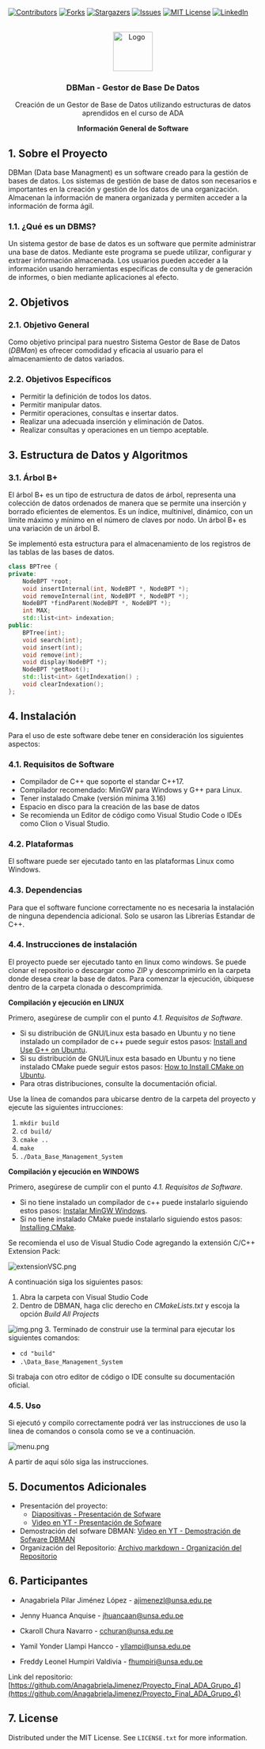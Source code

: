<div id="top"></div>
<!--
*** Thanks for checking out the Best-README-Template. If you have a suggestion
*** that would make this better, please fork the repo and create a pull request
*** or simply open an issue with the tag "enhancement".
*** Don't forget to give the project a star!
*** Thanks again! Now go create something AMAZING! :D
-->



<!-- PROJECT SHIELDS -->
<!--
*** I'm using markdown "reference style" links for readability.
*** Reference links are enclosed in brackets [ ] instead of parentheses ( ).
*** See the bottom of this document for the declaration of the reference variables
*** for contributors-url, forks-url, etc. This is an optional, concise syntax you may use.
*** https://www.markdownguide.org/basic-syntax/#reference-style-links
-->
[![Contributors][contributors-shield]][contributors-url]
[![Forks][forks-shield]][forks-url]
[![Stargazers][stars-shield]][stars-url]
[![Issues][issues-shield]][issues-url]
[![MIT License][license-shield]][license-url]
[![LinkedIn][linkedin-shield]][linkedin-url]



<!-- PROJECT LOGO -->
<br />
<div align="center">
  <a href="https://github.com/AnagabrielaJimenez/Proyecto_Final_ADA_Grupo_4">
    <img src="images/logo.png" alt="Logo" width="80" height="80">
  </a>

<h3 align="center"> DBMan - Gestor de Base De Datos</h3>

  <p align="center">
    Creación de un Gestor de Base de Datos utilizando estructuras de datos aprendidos en el curso de ADA
        
**Información General de Software**

  </p>
</div>

<!-- ABOUT THE PROJECT -->
## 1. Sobre el Proyecto

<!--[![Product Name Screen Shot][product-screenshot]](https://example.com)-->

DBMan (Data base Managment) es un software creado para la gestión de bases de datos. 
Los sistemas de gestión de base de datos son necesarios e importantes en la creación y gestión de los datos de una organización. 
Almacenan la información de manera organizada y permiten acceder a la información de forma ágil. 

[//]: # (Es por eso que en este informe, presentaremos el desarrollo de un sistema gestor de base de datos. En este caso haremos uso de los temas desarrollados en el curso como la implementación de hashing extensible, el cual es un método de hash dinámico en el que los directorios y los depósitos se utilizan para hacer hash de los datos y también el uso del LRU.)


### 1.1. ¿Qué es un DBMS?
Un sistema gestor de base de datos es un software que permite administrar una base de datos.
Mediante este programa se puede utilizar, configurar y extraer información almacenada. Los usuarios pueden acceder a la información usando herramientas específicas de consulta y de generación de informes, o bien mediante aplicaciones al efecto.


## 2. Objetivos

### 2.1. Objetivo General
Como objetivo principal para nuestro Sistema Gestor de Base de Datos (*DBMan*) es ofrecer comodidad y eficacia al usuario para el almacenamiento de datos variados.

### 2.2. Objetivos Específicos
* Permitir la definición de todos los datos.
* Permitir manipular datos.
* Permitir operaciones, consultas e insertar datos.
* Realizar una adecuada inserción y eliminación de Datos.
* Realizar consultas y operaciones en un tiempo aceptable.

## 3. Estructura de Datos y Algoritmos
### 3.1. Árbol B+
El árbol B+ es un tipo de estructura de datos de árbol, representa una colección de datos ordenados de manera que se permite una inserción y borrado eficientes de elementos. Es un índice, multinivel, dinámico, con un límite máximo 
y mínimo en el número de claves por nodo. Un árbol B+ es una variación de un árbol B.

Se implementó esta estructura para el almacenamiento de los registros de las tablas de las bases de datos. 

```c++
class BPTree {
private:
    NodeBPT *root;
    void insertInternal(int, NodeBPT *, NodeBPT *);
    void removeInternal(int, NodeBPT *, NodeBPT *);
    NodeBPT *findParent(NodeBPT *, NodeBPT *);
    int MAX;
    std::list<int> indexation;
public:
    BPTree(int);
    void search(int);
    void insert(int);
    void remove(int);
    void display(NodeBPT *);
    NodeBPT *getRoot();
    std::list<int> &getIndexation() ;
    void clearIndexation();
};
```


## 4. Instalación 
Para el uso de este software debe tener en consideración los siguientes aspectos:
### 4.1. Requisitos de Software
* Compilador de C++ que soporte el standar C++17. 
* Compilador recomendado: MinGW para Windows y G++ para Linux. 
* Tener instalado Cmake (versión minima 3.16)
* Espacio en disco para la creación de las base de datos
* Se recomienda un Editor de código como Visual Studio Code o IDEs como Clion o Visual Studio.

### 4.2. Plataformas 
El software puede ser ejecutado tanto en las plataformas Linux como Windows.

### 4.3. Dependencias
Para que el software funcione correctamente no es necesaria la instalación de ninguna dependencia adicional.
Solo se usaron las Librerías Estandar de C++.


### 4.4. Instrucciones de instalación
El proyecto puede ser ejecutado tanto en linux como windows. Se puede clonar el repositorio o descargar como ZIP y 
descomprimirlo en la carpeta donde desea crear la base de datos.
Para comenzar la ejecución, úbiquese dentro de la carpeta clonada o descomprimida.

**Compilación y ejecución en LINUX**

Primero, asegúrese de cumplir con el punto *4.1. Requisitos de Software*.
* Si su distribución de GNU/Linux esta basado en Ubuntu y no tiene instalado un compilador de c++ puede seguir estos pasos: 
[Install and Use G++ on Ubuntu](https://linuxhint.com/install-and-use-g-on-ubuntu/).
* Si su distribución de GNU/Linux esta basado en Ubuntu y no tiene instalado CMake puede seguir estos pasos:
[How to Install CMake on Ubuntu](https://vitux.com/how-to-install-cmake-on-ubuntu/).
* Para otras distribuciones, consulte la documentación oficial.

Use la línea de comandos para ubicarse dentro de la carpeta del proyecto y  ejecute las siguientes intrucciones:

1. `mkdir build`
2. `cd build/`
3. `cmake ..`
4. `make`
5. `./Data_Base_Management_System`

**Compilación y ejecución en WINDOWS**

Primero, asegúrese de cumplir con el punto *4.1. Requisitos de Software*.
* Si no tiene instalado un compilador de c++ puede instalarlo siguiendo estos pasos: 
[Instalar MinGW Windows](https://www.solvetic.com/tutoriales/article/9125-instalar-mingw-windows-10/).
* Si no tiene instalado CMake puede instalarlo siguiendo estos pasos:
[Installing CMake](https://cmake.org/install/).

Se recomienda el uso de Visual Studio Code agregando la extensión C/C++ Extension Pack:

![extensionVSC.png](images/extensionVSC.png)

A continuación siga los siguientes pasos:
1. Abra la carpeta con Visual Studio Code
2. Dentro de DBMAN, haga clic derecho en *CMakeLists.txt* y escoja la opción *Build All Projects* 

![img.png](images/build.png)
3. Terminado de construir use la terminal para ejecutar los siguientes comandos:

 * `cd "build"`
 * `.\Data_Base_Management_System`

Si trabaja con otro editor de código o IDE consulte su documentación oficial.
### 4.5. Uso

Si ejecutó y compilo correctamente podrá ver las instrucciones 
de uso la linea de comandos o consola como se ve a continuación. 

![menu.png](images/menu.png)

A partir de aquí sólo siga las instrucciones.

## 5. Documentos Adicionales
* Presentación del proyecto: 
  * [Diapositivas - Presentación de Sofware](https://github.com/AnagabrielaJimenez/Proyecto_Final_ADA_Grupo_4/blob/master/docs/Grupo%204%20-%20Presentaci%C3%B3nSoftwareADA.pdf)
  * [Video en YT - Presentación de Sofware](https://youtu.be/sgWq8B5fOA8)
* Demostración del sofware DBMAN: [Video en YT - Demostración de Sofware DBMAN](https://youtu.be/WXIc_ypRCyc)
* Organización del Repositorio: [Archivo markdown - Organización del Repositorio](https://github.com/AnagabrielaJimenez/Proyecto_Final_ADA_Grupo_4/blob/master/ORGANIZACION_REPOSITORIO.md) 


## 6. Participantes

- Anagabriela Pilar Jiménez López - ajimenezl@unsa.edu.pe

- Jenny Huanca Anquise - jhuancaan@unsa.edu.pe

- Ckaroll Chura Navarro - cchuran@unsa.edu.pe

- Yamil Yonder Llampi Hancco - yllampi@unsa.edu.pe

- Freddy Leonel Humpiri Valdivia - fhumpiri@unsa.edu.pe

Link del repositorio: [https://github.com/AnagabrielaJimenez/Proyecto_Final_ADA_Grupo_4](https://github.com/AnagabrielaJimenez/Proyecto_Final_ADA_Grupo_4)


<!-- LICENCIA -->
## 7. License

Distributed under the MIT License. See `LICENSE.txt` for more information.


<!-- MARKDOWN LINKS & IMAGES -->
<!-- https://www.markdownguide.org/basic-syntax/#reference-style-links -->
[contributors-shield]: https://img.shields.io/github/contributors/AnagabrielaJimenez/Proyecto_Final_ADA_Grupo_4.svg?style=for-the-badge
[contributors-url]: https://github.com/AnagabrielaJimenez/Proyecto_Final_ADA_Grupo_4/graphs/contributors
[forks-shield]: https://img.shields.io/github/forks/AnagabrielaJimenez/Proyecto_Final_ADA_Grupo_4.svg?style=for-the-badge
[forks-url]: https://github.com/AnagabrielaJimenez/Proyecto_Final_ADA_Grupo_4/network/members
[stars-shield]: https://img.shields.io/github/stars/AnagabrielaJimenez/Proyecto_Final_ADA_Grupo_4.svg?style=for-the-badge
[stars-url]: https://github.com/AnagabrielaJimenez/Proyecto_Final_ADA_Grupo_4/stargazers
[issues-shield]: https://img.shields.io/github/issues/AnagabrielaJimenez/Proyecto_Final_ADA_Grupo_4.svg?style=for-the-badge
[issues-url]: https://github.com/AnagabrielaJimenez/Proyecto_Final_ADA_Grupo_4/issues
[license-shield]: https://img.shields.io/github/license/AnagabrielaJimenez/Proyecto_Final_ADA_Grupo_4.svg?style=for-the-badge
[license-url]: https://github.com/AnagabrielaJimenez/Proyecto_Final_ADA_Grupo_4/blob/master/LICENSE.txt
[linkedin-shield]: https://img.shields.io/badge/-LinkedIn-black.svg?style=for-the-badge&logo=linkedin&colorB=555
[linkedin-url]: https://linkedin.com/in/linkedin_AnagabrielaJimenez
[product-screenshot]: images/screenshot.png
